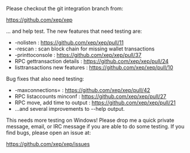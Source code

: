 Please checkout the git integration branch from:

https://github.com/xep/xep

... and help test.  The new features that need testing are:

* -nolisten : https://github.com/xep/xep/pull/11
* -rescan : scan block chain for missing wallet transactions
* -printtoconsole : https://github.com/xep/xep/pull/37
* RPC gettransaction details : https://github.com/xep/xep/pull/24
* listtransactions new features : https://github.com/xep/xep/pull/10

Bug fixes that also need testing:

* -maxconnections= : https://github.com/xep/xep/pull/42
* RPC listaccounts minconf : https://github.com/xep/xep/pull/27
* RPC move, add time to output : https://github.com/xep/xep/pull/21
* ...and several improvements to --help output.

This needs more testing on Windows!  Please drop me a quick private message, email, or IRC message if you are able to do some testing.  If you find bugs, please open an issue at:

https://github.com/xep/xep/issues
